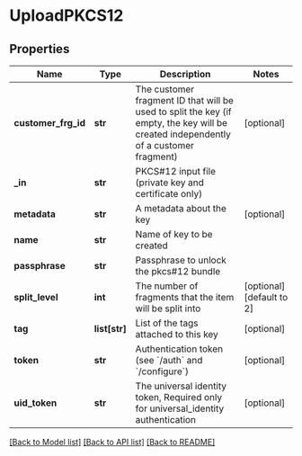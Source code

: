 # UploadPKCS12

## Properties
Name | Type | Description | Notes
------------ | ------------- | ------------- | -------------
**customer_frg_id** | **str** | The customer fragment ID that will be used to split the key (if empty, the key will be created independently of a customer fragment) | [optional] 
**_in** | **str** | PKCS#12 input file (private key and certificate only) | 
**metadata** | **str** | A metadata about the key | [optional] 
**name** | **str** | Name of key to be created | 
**passphrase** | **str** | Passphrase to unlock the pkcs#12 bundle | 
**split_level** | **int** | The number of fragments that the item will be split into | [optional] [default to 2]
**tag** | **list[str]** | List of the tags attached to this key | [optional] 
**token** | **str** | Authentication token (see &#x60;/auth&#x60; and &#x60;/configure&#x60;) | [optional] 
**uid_token** | **str** | The universal identity token, Required only for universal_identity authentication | [optional] 

[[Back to Model list]](../README.md#documentation-for-models) [[Back to API list]](../README.md#documentation-for-api-endpoints) [[Back to README]](../README.md)


